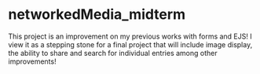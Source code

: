 # networkedMedia_midterm
This project is an improvement on my previous works with forms and EJS! I view it as a stepping stone for a final project that will include image display, the ability to share and search for individual entries among other improvements!
